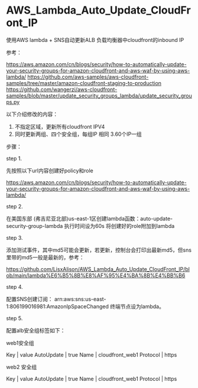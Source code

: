 # AWS_Lambda_Auto_Update_CloudFront_IP
使用AWS lambda + SNS自动更新ALB 负载均衡器中cloudfront的inbound IP

参考：

https://aws.amazon.com/cn/blogs/security/how-to-automatically-update-your-security-groups-for-amazon-cloudfront-and-aws-waf-by-using-aws-lambda/
https://github.com/aws-samples/aws-cloudfront-samples/tree/master/amazon-cloudfront-staging-to-production
https://github.com/wangerzi/aws-cloudfront-samples/blob/master/update_security_groups_lambda/update_security_groups.py

以下介绍修改的内容：

1. 不指定区域，更新所有cloudfront IPV4
2. 同时更新两组、四个安全组，每组IP 相同
3.60个IP一组

步骤：

step 1. 

先按照以下url内容创建好policy和role

https://aws.amazon.com/cn/blogs/security/how-to-automatically-update-your-security-groups-for-amazon-cloudfront-and-aws-waf-by-using-aws-lambda/

step 2. 

在美国东部 (弗吉尼亚北部)us-east-1区创建lambda函数：auto-update-security-group-lambda
执行时间设为60s
将创建好的role附加到lambda

step 3.

添加测试事件，其中md5可能会更新，若更新，控制台会打印出最新md5，但sns里带的md5一般是最新的，参考：

https://github.com/LisxAlison/AWS_Lambda_Auto_Update_CloudFront_IP/blob/main/lambda%E6%B5%8B%E8%AF%95%E4%BA%8B%E4%BB%B6

step 4.

配置SNS创建订阅：
arn:aws:sns:us-east-1:806199016981:AmazonIpSpaceChanged
终端节点设为lambda。

step 5.

配置alb安全组标签如下：

web1安全组

Key | value
AutoUpdate | true
Name | cloudfront_web1
Protocol | https

web2 安全组

Key | value
AutoUpdate | true
Name | cloudfront_web1
Protocol | https
